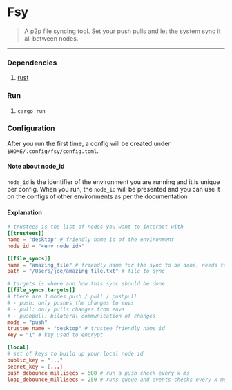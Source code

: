 # Fsy

> A p2p file syncing tool. Set your push pulls and let the system sync it all between nodes.

***

### Dependencies

1. [rust](https://rust-lang.org/tools/install/)

### Run

1. `cargo run`

### Configuration

After you run the first time, a config will be created under `$HOME/.config/fsy/config.toml`.

#### Note about node_id
`node_id` is the identifier of the environment you are running and it is unique per config. When you run, the `node_id` will be presented and you can use it on the configs of other environments as per the documentation

#### Explanation

```toml
# trustees is the list of nodes you want to interact with
[[trustees]]
name = "desktop" # friendly name id of the environment
node_id = "<env node id>"

[[file_syncs]]
name = "amazing_file" # friendly name for the sync to be done, needs to be common to the configs
path = "/Users/joe/amazing_file.txt" # file to sync

# targets is where and how this sync should be done
[[file_syncs.targets]]
# there are 3 modes push / pull / pushpull
# - push: only pushes the changes to envs
# - pull: only pulls changes from envs
# - pushpull: bilateral communication of changes
mode = "push"
trustee_name = "desktop" # trustee friendly name id
key = "1" # key used to encrypt

[local]
# set of keys to build up your local node id
public_key = "..."
secret_key = [...]
push_debounce_millisecs = 500 # run a push check every x ms
loop_debounce_millisecs = 250 # runs queue and events checks every x ms
```

